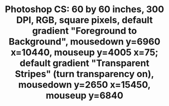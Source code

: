 ---
ee_id: '2218'
site: '1'
type: '2'
long_id: 2912-092 Photoshop CS
url: 2912-092-photoshop-cs
year: '2012'
medium: Chromogenic print
commission:
add_credit:
dims: 60 x 60
pitch: <p>A ​"Double Click" photoshop. Part of my new series. LOL. :)</p>
ps: "<p>​Decided to up the amount of clicks it takes to make my Photoshop paintings
  / photos / whatever they r. :)</p>"
live_url:
related:
title: 'Photoshop CS: 60 by 60 inches, 300 DPI, RGB, square pixels, default gradient
  "Foreground to Background", mousedown y=6960 x=10440, mouseup y=4005 x=75; default
  gradient "Transparent Stripes" (turn transparency on), mousedown y=2650 x=15450,
  mouseup y=6840'
youtube:
imgs: photoshop-cs-2012-092-full-database-Team.jpg
subheading:
year2: '2012'
download:
add_credits:
related_code:
! '':
layout: things-i-made
---